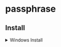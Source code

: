 # passphrase

## Install

<details><summary> Windows Install </summary>

````powershell

$modules_path = Switch ( $PSVersionTable.PSEdition ){
   { $_ -match "Core" }{ (join-Path $([system.environment]::GetFolderpath("MyDocuments")) "Powershell") }
   Default { (join-Path $([system.environment]::GetFolderpath("MyDocuments")) "WindowsPowershell") }
}
$my_path = (join-Path $modules_path "New-Passphrase")

git clone git@github.com:acelaya77/passphrase.git $my_path

    ```

</details>
````
